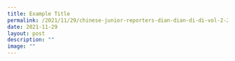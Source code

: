 ```yaml
---
title: Example Title
permalink: /2021/11/29/chinese-junior-reporters-dian-dian-di-di-vol-2-2021/
date: 2021-11-29
layout: post
description: ""
image: ""
---
```

